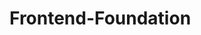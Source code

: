 # Frontend-Foundation

<!--
- Async
   - Callback
   - Promise
   - Async Await
- Framework
   - Frameworkless
   - React
- State manager
   - Redux
- Browser
   - Event loop
   - Call stack
   - Task queue
   - Reflow Repaint
- Authority
   - Token
      - jwt
   - Cookie
   - Session
- Design Pattern
   - OOP
   - FP
- Network
   - Lazy loading
- Regexp
- ETC
-->
